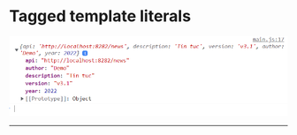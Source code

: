 # Tagged template literals

![Spread Object](Javascript/f8.javascrip.basic/detail/phan07-168/images/001.png 'Spread Object')

---

